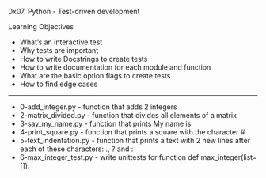 0x07. Python - Test-driven development

Learning Objectives
- What’s an interactive test
- Why tests are important
- How to write Docstrings to create tests
- How to write documentation for each module and function
- What are the basic option flags to create tests
- How to find edge cases
---------------------------------------------------------------
- 0-add_integer.py - function that adds 2 integers
- 2-matrix_divided.py - function that divides all elements of a matrix
- 3-say_my_name.py - function that prints My name is <first name> <last name>
- 4-print_square.py - function that prints a square with the character #
- 5-text_indentation.py - function that prints a text with 2 new lines after each of these characters: ., ? and :
- 6-max_integer_test.py - write unittests for function def max_integer(list=[]):

